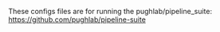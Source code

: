These configs files are for running the pughlab/pipeline_suite: https://github.com/pughlab/pipeline-suite
